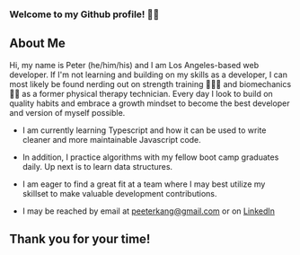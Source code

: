 ### Welcome to my Github profile! 👋🏼

## About Me
Hi, my name is Peter (he/him/his) and I am Los Angeles-based web developer. If I'm not learning and building on my skills as a developer, I can most likely be found nerding out on strength training 🏋🏻‍♂️ and biomechanics 💪🏼 as a former physical therapy technician. Every day I look to build on quality habits and embrace a growth mindset to become the best developer and version of myself possible. 

- I am currently learning Typescript and how it can be used to write cleaner and more maintainable Javascript code.
- In addition, I practice algorithms with my fellow boot camp graduates daily. Up next is to learn data structures.
- I am eager to find a great fit at a team where I may best utilize my skillset to make valuable development contributions.

- I may be reached by email at [peeterkang@gmail.com](mailto:peeterkang@gmail.com) or on [LinkedIn](https://www.linkedin.com/in/peterswkang/)

## Thank you for your time! 

<!--
**pswk1/pswk1** is a ✨ _special_ ✨ repository because its `README.md` (this file) appears on your GitHub profile.

Here are some ideas to get you started:

- 🔭 I’m currently working on ...
- 🌱 I’m currently learning ...
- 👯 I’m looking to collaborate on ...
- 🤔 I’m looking for help with ...
- 💬 Ask me about ...
- 📫 How to reach me: ...
- 😄 Pronouns: ...
- ⚡ Fun fact: ...
-->
